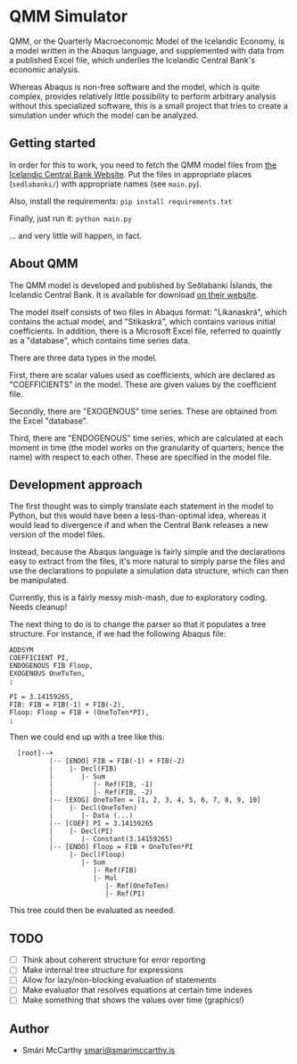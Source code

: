 # QMM Simulator

QMM, or the Quarterly Macroeconomic Model of the Icelandic Economy, is a model written in the Abaqus language, and supplemented with data from a published Excel file, which underlies the Icelandic Central Bank's economic analysis.

Whereas Abaqus is non-free software and the model, which is quite complex, provides relatively little possibility to perform arbitrary analysis without this specialized software, this is a small project that tries to create a simulation under which the model can be analyzed.

## Getting started

In order for this to work, you need to fetch the QMM model files from [the Icelandic Central Bank Website](http://www.sedlabanki.is/peningastefna/efnahagsspa/). Put the files in appropriate places (`sedlabanki/`) with appropriate names (see `main.py`).

Also, install the requirements: `pip install requirements.txt`

Finally, just run it: `python main.py`

... and very little will happen, in fact.

## About QMM

The QMM model is developed and published by Seðlabanki Íslands, the Icelandic Central Bank. It is available for download [on their website](http://www.sedlabanki.is/peningastefna/efnahagsspa/).

The model itself consists of two files in Abaqus format: "Líkanaskrá", which contains the actual model, and "Stikaskrá", which contains various initial coefficients. In addition, there is a Microsoft Excel file, referred to quaintly as a "database", which contains time series data.

There are three data types in the model.

First, there are scalar values used as coefficients, which are declared as "COEFFICIENTS" in the model. These are given values by the coefficient file.

Secondly, there are "EXOGENOUS" time series. These are obtained from the Excel "database".

Third, there are "ENDOGENOUS" time series, which are calculated at each moment in time (the model works on the granularity of quarters; hence the name) with respect to each other. These are specified in the model file.

## Development approach

The first thought was to simply translate each statement in the model to Python, but this would have been a less-than-optimal idea, whereas it would lead to divergence if and when the Central Bank releases a new version of the model files.

Instead, because the Abaqus language is fairly simple and the declarations easy to extract from the files, it's more natural to simply parse the files and use the declarations to populate a simulation data structure, which can then be manipulated.

Currently, this is a fairly messy mish-mash, due to exploratory coding. Needs cleanup!

The next thing to do is to change the parser so that it populates a tree structure. For instance, if we had the following Abaqus file:
```
ADDSYM
COEFFICIENT PI,
ENDOGENOUS FIB Floop,
EXOGENOUS OneToTen,
;

PI = 3.14159265,
FIB: FIB = FIB(-1) + FIB(-2),
Floop: Floop = FIB + (OneToTen*PI),
;
```

Then we could end up with a tree like this:
```
  [root]--+
          |-- [ENDO] FIB = FIB(-1) + FIB(-2)
          |    |- Decl(FIB)
          |       |- Sum
          |          |- Ref(FIB, -1)
          |          |- Ref(FIB, -2)
          |-- [EXOG] OneToTen = [1, 2, 3, 4, 5, 6, 7, 8, 9, 10]
          |    |- Decl(OneToTen)
          |       |- Data (...)
          |-- [COEF] PI = 3.14159265
          |    |- Decl(PI)
          |       |- Constant(3.14159265)
          |-- [ENDO] Floop = FIB + OneToTen*PI
               |- Decl(Floop)
                  |- Sum
                     |- Ref(FIB)
                     |- Mul
                        |- Ref(OneToTen)
                        |- Ref(PI)
```

This tree could then be evaluated as needed.

## TODO

 * [ ] Think about coherent structure for error reporting
 * [ ] Make internal tree structure for expressions
 * [ ] Allow for lazy/non-blocking evaluation of statements
 * [ ] Make evaluator that resolves equations at certain time indexes
 * [ ] Make something that shows the values over time (graphics!)

## Author

 * Smári McCarthy <smari@smarimccarthy.is>
